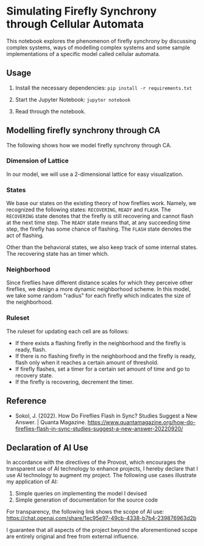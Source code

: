 # Simulating Firefly Synchrony through Cellular Automata

This notebook explores the phenomenon of firefly synchrony by discussing 
complex systems, ways of modelling complex systems and some sample 
implementations of a specific model called cellular automata.

## Usage
1. Install the necessary dependencies: 
```pip install -r requirements.txt```

1. Start the Jupyter Notebook:
```jupyter notebook```

1. Read through the notebook.

## Modelling firefly synchrony through CA

The following shows how we model firefly synchrony through CA.

### Dimension of Lattice
In our model, we will use a 2-dimensional lattice for easy visualization.

### States
We base our states on the existing theory of how fireflies work. Namely, 
we recognized the following states: `RECOVERING`, `READY` and `FLASH`. 
The `RECOVERING` state denotes that the firefly is still recovering and cannot flash 
at the next time step. The `READY` state means that, at any succeeding time step, 
the firefly has some chance of flashing. The `FLASH` state denotes 
the act of flashing.

Other than the behavioral states, we also keep track of some internal states. 
The recovering state has an timer which.

### Neighborhood
Since fireflies have different distance scales for which they perceive 
other fireflies, we design a more dynamic neighborhood scheme. In this model, 
we take some random "radius" for each firefly which indicates the size of the
 neighborhood.

### Ruleset
The ruleset for updating each cell are as follows:
- If there exists a flashing firefly in the neighborhood and the firefly 
is ready, flash.
- If there is no flashing firefly in the neighborhood and the firefly is ready, 
flash only when it reaches a certain amount of threshold.
- If firefly flashes, set a timer for a certain set amount of time and go to 
recovery state.
- If the firefly is recovering, decrement the timer.

## Reference
-  Sokol, J. (2022). How Do Fireflies Flash in Sync? Studies Suggest a New Answer. | Quanta Magazine. https://www.quantamagazine.org/how-do-fireflies-flash-in-sync-studies-suggest-a-new-answer-20220920/

## Declaration of AI Use

In accordance with the directives of the Provost, which encourages 
the transparent use of AI technology to enhance projects, I hereby declare that 
I use AI technology to augment my project. The following use cases illustrate 
my application of AI:

1. Simple queries on implementing the model I devised
1. Simple generation of documentation for the source code

For transparency, the following link shows the scope of AI use: 
https://chat.openai.com/share/1ec95e97-49cb-4338-b7b4-239876963d2b

I guarantee that all aspects of the project beyond the aforementioned scope 
are entirely original and free from external influence.


